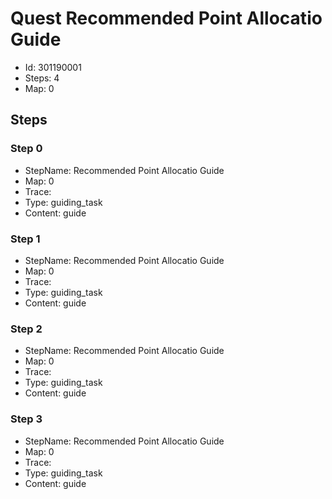 # Quest Recommended Point Allocatio Guide

- Id: 301190001
- Steps: 4
- Map: 0

## Steps

### Step 0
- StepName:  Recommended Point Allocatio Guide
- Map:  0
- Trace:  
- Type:  guiding_task
- Content:  guide


### Step 1
- StepName:  Recommended Point Allocatio Guide
- Map:  0
- Trace:  
- Type:  guiding_task
- Content:  guide


### Step 2
- StepName:  Recommended Point Allocatio Guide
- Map:  0
- Trace:  
- Type:  guiding_task
- Content:  guide


### Step 3
- StepName:  Recommended Point Allocatio Guide
- Map:  0
- Trace:  
- Type:  guiding_task
- Content:  guide



